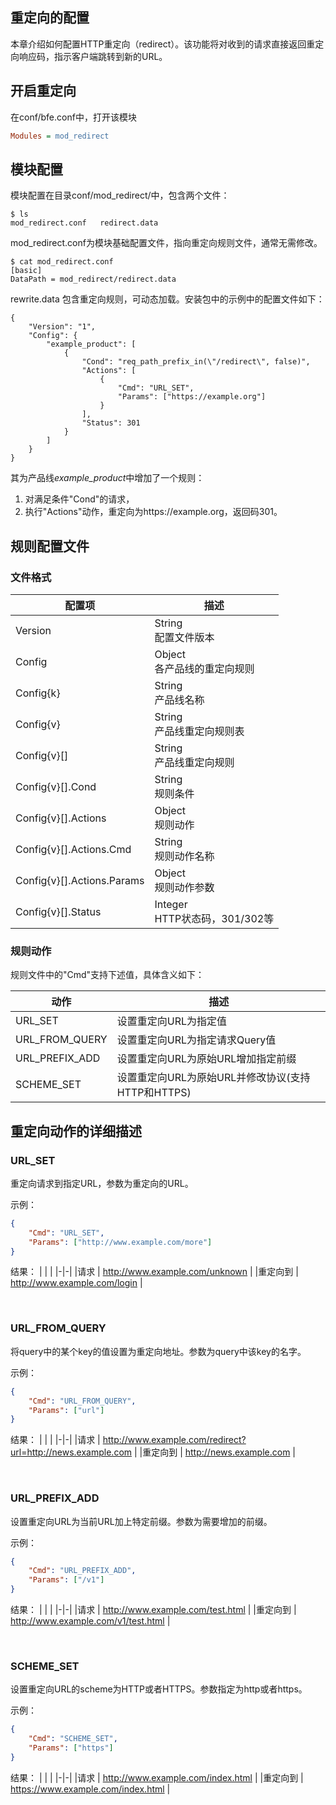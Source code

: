 ## 重定向的配置
本章介绍如何配置HTTP重定向（redirect）。该功能将对收到的请求直接返回重定向响应码，指示客户端跳转到新的URL。

## 开启重定向
在conf/bfe.conf中，打开该模块
```ini
Modules = mod_redirect
```

## 模块配置
模块配置在目录conf/mod_redirect/中，包含两个文件：

```
$ ls
mod_redirect.conf	redirect.data
```

mod_redirect.conf为模块基础配置文件，指向重定向规则文件，通常无需修改。
```
$ cat mod_redirect.conf 
[basic]
DataPath = mod_redirect/redirect.data
```

rewrite.data 包含重定向规则，可动态加载。安装包中的示例中的配置文件如下：

```
{
    "Version": "1",
    "Config": {
        "example_product": [
            {
                "Cond": "req_path_prefix_in(\"/redirect\", false)",
                "Actions": [
                    {
                        "Cmd": "URL_SET",
                        "Params": ["https://example.org"]
                    }
                ],
                "Status": 301
            }
        ]
    }
}

```
其为产品线*example_product*中增加了一个规则：
1. 对满足条件"Cond"的请求，
2. 执行"Actions"动作，重定向为https://example.org，返回码301。

## 规则配置文件

### 文件格式

| 配置项                     | 描述                           |
| -------------------------- | ------------------------------ |
| Version                    | String<br>配置文件版本         |
| Config                     | Object<br>各产品线的重定向规则 |
| Config{k}                  | String<br>产品线名称           |
| Config{v}                  | String<br>产品线重定向规则表   |
| Config{v}[]                | String<br>产品线重定向规则     |
| Config{v}[].Cond           | String<br>规则条件 |
| Config{v}[].Actions        | Object<br>规则动作             |
| Config{v}[].Actions.Cmd    | String<br>规则动作名称         |
| Config{v}[].Actions.Params | Object<br>规则动作参数         |
| Config{v}[].Status         | Integer<br>HTTP状态码，301/302等   |


### 规则动作
规则文件中的"Cmd"支持下述值，具体含义如下：

| 动作           | 描述                                              |
| -------------- | ------------------------------------------------- |
| URL_SET        | 设置重定向URL为指定值                             |
| URL_FROM_QUERY | 设置重定向URL为指定请求Query值                    |
| URL_PREFIX_ADD | 设置重定向URL为原始URL增加指定前缀                |
| SCHEME_SET     | 设置重定向URL为原始URL并修改协议(支持HTTP和HTTPS) |

## 重定向动作的详细描述

### URL_SET
重定向请求到指定URL，参数为重定向的URL。

示例：
```json    
{
    "Cmd": "URL_SET", 
    "Params": ["http://www.example.com/more"]
}
```

结果：
| | |
|-|-|
|请求     | http://www.example.com/unknown |
|重定向到  | http://www.example.com/login |

<br />

### URL_FROM_QUERY
将query中的某个key的值设置为重定向地址。参数为query中该key的名字。

示例：
```json    
{
    "Cmd": "URL_FROM_QUERY", 
    "Params": ["url"]
}
```

结果：
| | |
|-|-|
|请求   | http://www.example.com/redirect?url=http://news.example.com |
|重定向到   | http://news.example.com |

<br />

### URL_PREFIX_ADD
设置重定向URL为当前URL加上特定前缀。参数为需要增加的前缀。

示例：
```json    
{
    "Cmd": "URL_PREFIX_ADD", 
    "Params": ["/v1"]
}
```

结果：
| | |
|-|-|
|请求   | http://www.example.com/test.html |
|重定向到   | http://www.example.com/v1/test.html |

<br />

### SCHEME_SET
设置重定向URL的scheme为HTTP或者HTTPS。参数指定为http或者https。

示例：
```json    
{
    "Cmd": "SCHEME_SET", 
    "Params": ["https"]
}
```

结果：
| | |
|-|-|
|请求   | http://www.example.com/index.html |
|重定向到   | https://www.example.com/index.html |

<br />

